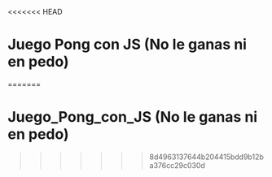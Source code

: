 <<<<<<< HEAD
# Juego Pong con JS (No le ganas ni en pedo)
=======
# Juego_Pong_con_JS (No le ganas ni en pedo)
>>>>>>> 8d4963137644b204415bdd9b12ba376cc29c030d
